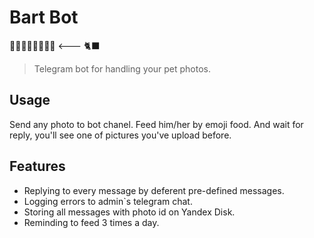 # Bart Bot
🥛🍥🥟🍚🥓🍙🥖🍣 <--- 🐈‍⬛
> Telegram bot for handling your pet photos.

## Usage
Send any photo to bot chanel. Feed him/her by emoji food. And wait for reply, you'll see one of pictures you've upload before.

## Features
- Replying to every message by deferent pre-defined messages.
- Logging errors to admin`s telegram chat.
- Storing all messages with photo id on Yandex Disk.
- Reminding to feed 3 times a day.